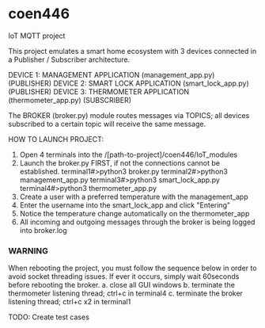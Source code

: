 # coen446
IoT MQTT project

This project emulates a smart home ecosystem with 3 devices connected in a Publisher / Subscriber architecture.

DEVICE 1: MANAGEMENT APPLICATION (management_app.py)	(PUBLISHER)
DEVICE 2: SMART LOCK APPLICATION (smart_lock_app.py)	(PUBLISHER)
DEVICE 3: THERMOMETER APPLICATION (thermometer_app.py)	(SUBSCRIBER)

The BROKER (broker.py) module routes messages via TOPICS; all devices subscribed to a certain topic will receive the same message.

HOW TO LAUNCH PROJECT:
1. Open 4 terminals into the /[path-to-project]/coen446/IoT_modules
2. Launch the broker.py FIRST, if not the connections cannot be established.
terminal1#>python3 broker.py
terminal2#>python3 management_app.py
terminal3#>python3 smart_lock_app.py
terminal4#>python3 thermometer_app.py 
3. Create a user with a preferred temperature with the management_app
4. Enter the username into the smart_lock_app and click "Entering"
5. Notice the temperature change automatically on the thermometer_app
6. All incoming and outgoing messages through the broker is being logged into broker.log

### WARNING ### 
When rebooting the project, you must follow the sequence below in order to avoid socket threading issues. If ever it occurs, simply wait 60seconds before rebooting the broker.
a. close all GUI windows
b. terminate the thermometer listening thread; ctrl+c in terminal4
c. terminate the broker listening thread; ctrl+c x2 in terminal1

TODO:
	Create test cases